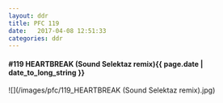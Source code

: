 ```yaml
---
layout: ddr
title: PFC 119
date:   2017-04-08 12:51:33
categories: ddr
---
```


#### **#119** HEARTBREAK (Sound Selektaz remix)<span class="pull-right">{{ page.date | date_to_long_string }}</span>
![](/images/pfc/119_HEARTBREAK (Sound Selektaz remix).jpg)
